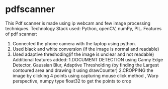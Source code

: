 # pdfscanner

This Pdf scanner is made using ip webcam and few  image processing techniques. Technology Stack used: Python, openCV, numPy, PIL.
Features of pdf scanner:
1. Connected the phone camera with the laptop using python.
2. Used black and white conversion (if the image is normal and readable)
3. Used adaptive threshoding(if the image is unclear and not readable)
Additional features added:
1.DOCUMENT DETECTION using Canny Edge Detector, Gaussian Blur, Adaptive Thresholding (by finding the Largest contoured area and drawing it using drawCounter)
2.CROPPING the image by clicking 4 points using capturing mouse click method , Warp perspective, numpy type float32 to get the points to crop
